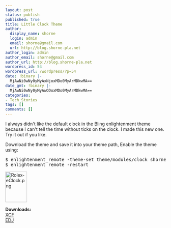 ```yaml
---
layout: post
status: publish
published: true
title: Little Clock Theme
author:
  display_name: shorne
  login: admin
  email: shorne@gmail.com
  url: http://blog.shorne-pla.net
author_login: admin
author_email: shorne@gmail.com
author_url: http://blog.shorne-pla.net
wordpress_id: 54
wordpress_url: /wordpress/?p=54
date: !binary |-
  MjAwNi0wNy0yMyAxNjoxMDo0MyArMDkwMA==
date_gmt: !binary |-
  MjAwNi0wNy0yMyAwODoxMDo0MyArMDkwMA==
categories:
- Tech Stories
tags: []
comments: []
---
```

<p>I always didn't like the default clock in the Bling enlightenment theme because I can't tell the time without ticks on the clock. I made this new one. Try it out if you like.</p>
<p>Download the theme and save it into your theme path, Enable the theme using:</p>
<pre>$ enlightenment_remote -theme-set theme/modules/clock shorne-etheme.edj
$ enlightenment_remote -restart</pre>
<p><a class="imagelink" title="Rolex-eClock.png" href="/wp-content/uploads/2006/07/Rolex-eClock.png"><img width="68" height="96" id="image53" alt="Rolex-eClock.png" src="/wp-content/uploads/2006/07/Rolex-eClock.png" /></a></p>
<p><strong>Downloads:</strong><br />
<a href="/uploads/rolex-face.xcf">XCF</a><br />
<a href="/uploads/shorne-etheme.edj">EDJ</a></p>
